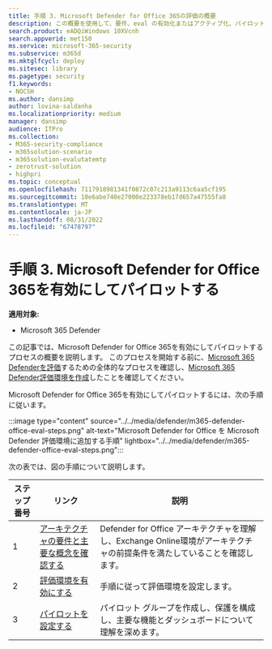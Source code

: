 ```yaml
---
title: 手順 3. Microsoft Defender for Office 365の評価の概要
description: この概要を使用して、要件、eval の有効化またはアクティブ化、パイロットの設定など、MDO パイロットを設定する手順について説明します。
search.product: eADQiWindows 10XVcnh
search.appverid: met150
ms.service: microsoft-365-security
ms.subservice: m365d
ms.mktglfcycl: deploy
ms.sitesec: library
ms.pagetype: security
f1.keywords:
- NOCSH
ms.author: dansimp
author: lovina-saldanha
ms.localizationpriority: medium
manager: dansimp
audience: ITPro
ms.collection:
- M365-security-compliance
- m365solution-scenario
- m365solution-evalutatemtp
- zerotrust-solution
- highpri
ms.topic: conceptual
ms.openlocfilehash: 7117918981341f0872c07c213a9113c6aa5cf195
ms.sourcegitcommit: 10e6abe740e27000e223378eb17d657a47555fa8
ms.translationtype: MT
ms.contentlocale: ja-JP
ms.lasthandoff: 08/31/2022
ms.locfileid: "67478797"
---
```

# <a name="step-3-enable-and-pilot-microsoft-defender-for-office-365"></a>手順 3. Microsoft Defender for Office 365を有効にしてパイロットする

**適用対象:**
- Microsoft 365 Defender

この記事では、Microsoft Defender for Office 365を有効にしてパイロットするプロセスの概要を説明します。 このプロセスを開始する前に、[Microsoft 365 Defenderを評価](eval-overview.md)するための全体的なプロセスを確認し、[Microsoft 365 Defender評価環境を作成](eval-create-eval-environment.md)したことを確認してください。 
<br>

Microsoft Defender for Office 365を有効にしてパイロットするには、次の手順に従います。

:::image type="content" source="../../media/defender/m365-defender-office-eval-steps.png" alt-text="Microsoft Defender for Office を Microsoft Defender 評価環境に追加する手順" lightbox="../../media/defender/m365-defender-office-eval-steps.png":::

次の表では、図の手順について説明します。

| ステップ番号 | リンク  |説明  |
|---------|---------|---------|
|1|[アーキテクチャの要件と主要な概念を確認する](eval-defender-office-365-architecture.md)    | Defender for Office アーキテクチャを理解し、Exchange Online環境がアーキテクチャの前提条件を満たしていることを確認します。       |
|2|[評価環境を有効にする](eval-defender-office-365-enable-eval.md)     |   手順に従って評価環境を設定します。      |
|3|[パイロットを設定する ](eval-defender-office-365-pilot.md)    |    パイロット グループを作成し、保護を構成し、主要な機能とダッシュボードについて理解を深めます。     |

